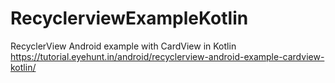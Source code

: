 # RecyclerviewExampleKotlin
RecyclerView Android example with CardView in Kotlin
https://tutorial.eyehunt.in/android/recyclerview-android-example-cardview-kotlin/
